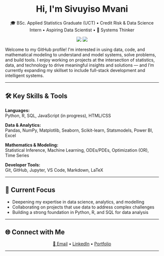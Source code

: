 <h1 align="center">Hi, I'm Sivuyiso Mvani</h1>

<p align="center">
  🎓 BSc. Applied Statistics Graduate (UCT) • Credit Risk & Data Science Intern • Aspiring Data Scientist • 🧠 Systems Thinker
</p>

<p align="center">
  <a href="https://github.com/yourusername"><img src="https://img.shields.io/badge/GitHub-100000?style=flat&logo=github&logoColor=white"/></a>
  <a href="https://linkedin.com/in/yourprofile"><img src="https://img.shields.io/badge/LinkedIn-0A66C2?style=flat&logo=linkedin&logoColor=white"/></a>
</p>


Welcome to my GitHub profile! I'm interested in using data, code, and mathematical modeling to understand and model systems, solve problems, and build tools. I enjoy working on projects at the intersection of statistics, data, and technology to drive meaningful insights and solutions — and I’m currently expanding my skillset to include full-stack development and intelligent systems.



---

## 🛠️ Key Skills & Tools
  
**Languages:**  
Python, R, SQL, JavaScript (in progress), HTML/CSS

**Data & Analytics:**  
Pandas, NumPy, Matplotlib, Seaborn, Scikit-learn, Statsmodels, Power BI, Excel

**Mathematics & Modeling:**  
Statistical Inference, Machine Learning, ODEs/PDEs, Optimization (OR), Time Series

**Developer Tools:**  
Git, GitHub, Jupyter, VS Code, Markdown, LaTeX

---

## 🎯 Current Focus

- Deepening my expertise in data science, analytics, and modelling
- Collaborating on projects that use data to address complex challenges
- Building a strong foundation in Python, R, and SQL for data analysis

---

## 🌐 Connect with Me

<p align="center">
  <a href="mailto:youremail@example.com">📧 Email</a> •
  <a href="https://linkedin.com/in/yourprofile" target = "_blank" >LinkedIn</a> •
  <a href="https://sivuyisomvani.github.io" target = "_blank" >Portfolio</a>
</p>

---

<!--
**sivuyisomvani28/sivuyisomvani28** is a ✨ special ✨ repository because its `README.md` appears on your GitHub profile.
-->
